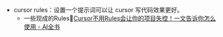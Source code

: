 - cursor rules：设置一个提示词可以让 cursor 写代码效果更好。
    - 一些现成的Rules🦩[Cursor不用Rules会让你的项目失控！一文告诉你怎么使用 - AI全书](https://aibook.ren/archives/use-cursor-with-rules) 
